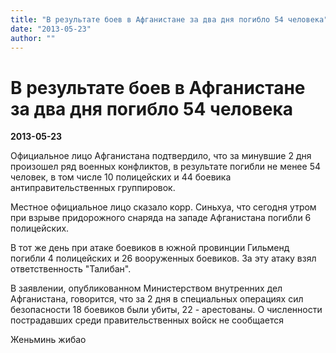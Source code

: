 ```yaml
---
title: "В результате боев в Афганистане за два дня погибло 54 человека"
date: "2013-05-23"
author: ""
---
```


# В результате боев в Афганистане за два дня погибло 54 человека

**2013-05-23** 

Официальное лицо Афганистана подтвердило, что за минувшие 2 дня произошел ряд военных конфликтов, в результате погибли не менее 54 человек, в том числе 10 полицейских и 44 боевика антиправительственных группировок.



Местное официальное лицо сказало корр. Синьхуа, что сегодня утром при взрыве придорожного снаряда на западе Афганистана погибли 6 полицейских.



В тот же день при атаке боевиков в южной провинции Гильменд погибли 4 полицейских и 26 вооруженных боевиков. За эту атаку взял ответственность "Талибан".



В заявлении, опубликованном Министерством внутренних дел Афганистана, говорится, что за 2 дня в специальных операциях сил безопасности 18 боевиков были убиты, 22 - арестованы. О численности пострадавших среди правительственных войск не сообщается

Женьминь жибао